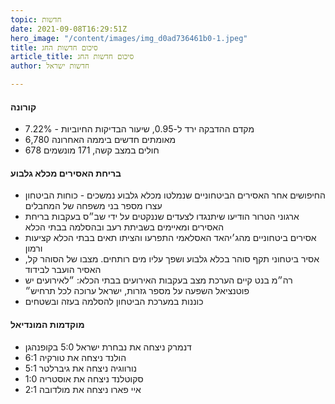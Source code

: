 ```yaml
---
topic: חדשות
date: 2021-09-08T16:29:51Z
hero_image: "/content/images/img_d0ad736461b0-1.jpeg"
title: סיכום חדשות החג
article_title: סיכום חדשות החג
author: חדשות ישראל

---
```

#### קורונה

* מקדם ההדבקה ירד ל-0.95, שיעור הבדיקות החיוביות - 7.22%
* 6,780 מאומתים חדשים ביממה האחרונה
* 678 חולים במצב קשה, 171 מונשמים

#### בריחת האסירים מכלא גלבוע

* החיפושים אחר האסירים הביטחוניים שנמלטו מכלא גלבוע נמשכים - כוחות הביטחון עצרו מספר בני משפחה של המחבלים
* ארגוני הטרור הודיעו שיתנגדו לצעדים שננקטים על ידי שב״ס בעקבות בריחת האסירים ומאיימים בשביתת רעב ובהסלמה בבתי הכלא
* אסירים ביטחוניים מהג׳יהאד האסלאמי התפרעו והציתו תאים בבתי הכלא קציעות ורמון
* אסיר ביטחוני תקף סוהר בכלא גלבוע ושפך עליו מים רותחים. מצבו של הסוהר קל, האסיר הועבר לבידוד
* רה״מ בנט קיים הערכת מצב בעקבות האירועים בבתי הכלא: ״לאירועים יש פוטנציאל השפעה על מספר גזרות, ישראל ערוכה לכל תרחיש״
* כוננות במערכת הביטחון להסלמה בעזה ובשטחים

#### מוקדמות המונדיאל

* דנמרק ניצחה את נבחרת ישראל 5:0 בקופנהגן
* הולנד ניצחה את טורקיה 6:1
* נורווגיה ניצחה את גיברלטר 5:1
* סקוטלנד ניצחה את אוסטריה 1:0
* איי פארו ניצחה את מולדובה 2:1
